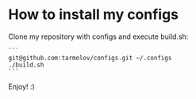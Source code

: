 How to install my configs
=========================
Clone my repository with configs and execute build.sh:

    ```
    git@github.com:tarmolov/configs.git ~/.configs
    ./build.sh
    ```

Enjoy! :)
